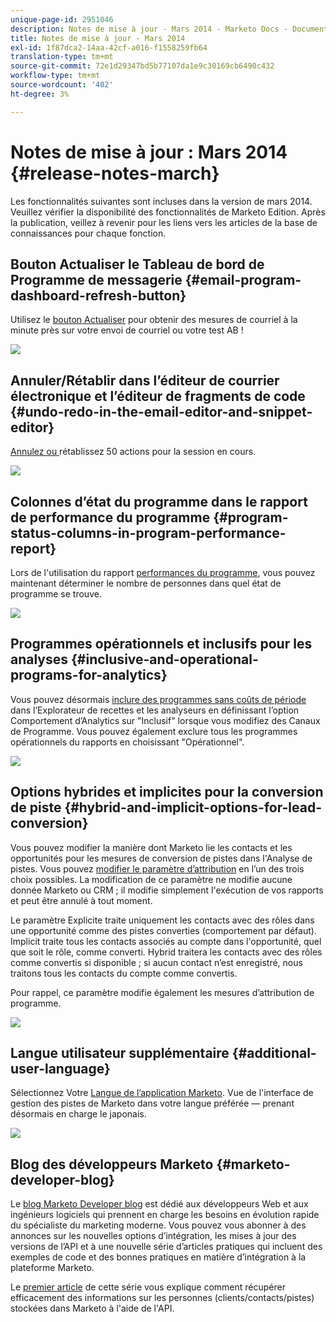 ```yaml
---
unique-page-id: 2951046
description: Notes de mise à jour - Mars 2014 - Marketo Docs - Documentation du produit
title: Notes de mise à jour - Mars 2014
exl-id: 1f87dca2-14aa-42cf-a016-f1558259fb64
translation-type: tm+mt
source-git-commit: 72e1d29347bd5b77107da1e9c30169cb6490c432
workflow-type: tm+mt
source-wordcount: '402'
ht-degree: 3%

---
```


# Notes de mise à jour : Mars 2014 {#release-notes-march}

Les fonctionnalités suivantes sont incluses dans la version de mars 2014. Veuillez vérifier la disponibilité des fonctionnalités de Marketo Edition. Après la publication, veillez à revenir pour les liens vers les articles de la base de connaissances pour chaque fonction.

## Bouton Actualiser le Tableau de bord de Programme de messagerie {#email-program-dashboard-refresh-button}

Utilisez le [bouton Actualiser](/help/marketo/product-docs/email-marketing/email-programs/email-program-data/use-the-email-program-dashboard.md) pour obtenir des mesures de courriel à la minute près sur votre envoi de courriel ou votre test AB !

![](assets/image2014-9-22-11-3a35-3a15.png)

## Annuler/Rétablir dans l’éditeur de courrier électronique et l’éditeur de fragments de code {#undo-redo-in-the-email-editor-and-snippet-editor}

[Annulez ou ](/help/marketo/product-docs/email-marketing/general/email-editor-2/edit-elements-in-an-email.md) rétablissez 50 actions pour la session en cours.

![](assets/image2014-9-22-11-3a35-3a40.png)

## Colonnes d’état du programme dans le rapport de performance du programme {#program-status-columns-in-program-performance-report}

Lors de l&#39;utilisation du rapport [performances du programme](/help/marketo/product-docs/core-marketo-concepts/programs/program-performance-report/add-program-status-columns-to-a-program-report.md), vous pouvez maintenant déterminer le nombre de personnes dans quel état de programme se trouve.

![](assets/image2014-9-22-11-3a36-3a13.png)

## Programmes opérationnels et inclusifs pour les analyses {#inclusive-and-operational-programs-for-analytics}

Vous pouvez désormais [inclure des programmes sans coûts de période](/help/marketo/product-docs/reporting/revenue-cycle-analytics/program-analytics/make-a-program-without-a-period-cost-available-in-revenue-explorer-and-analyzers.md) dans l’Explorateur de recettes et les analyseurs en définissant l’option Comportement d’Analytics sur &quot;Inclusif&quot; lorsque vous modifiez des Canaux de Programme. Vous pouvez également exclure tous les programmes opérationnels du rapports en choisissant &quot;Opérationnel&quot;.

![](assets/image2014-9-22-11-3a36-3a32.png)

## Options hybrides et implicites pour la conversion de piste {#hybrid-and-implicit-options-for-lead-conversion}

Vous pouvez modifier la manière dont Marketo lie les contacts et les opportunités pour les mesures de conversion de pistes dans l&#39;Analyse de pistes. Vous pouvez [modifier le paramètre d’attribution](/help/marketo/product-docs/administration/settings/change-attribution-settings-for-analytics.md) en l’un des trois choix possibles. La modification de ce paramètre ne modifie aucune donnée Marketo ou CRM ; il modifie simplement l&#39;exécution de vos rapports et peut être annulé à tout moment.

Le paramètre Explicite traite uniquement les contacts avec des rôles dans une opportunité comme des pistes converties (comportement par défaut). Implicit traite tous les contacts associés au compte dans l&#39;opportunité, quel que soit le rôle, comme converti. Hybrid traitera les contacts avec des rôles comme convertis si disponible ; si aucun contact n’est enregistré, nous traitons tous les contacts du compte comme convertis.

Pour rappel, ce paramètre modifie également les mesures d’attribution de programme.

![](assets/image2014-9-22-11-3a36-3a51.png)

## Langue utilisateur supplémentaire {#additional-user-language}

Sélectionnez Votre [Langue de l’application Marketo](/help/marketo/product-docs/administration/settings/select-your-language-locale-and-time-zone.md). Vue de l&#39;interface de gestion des pistes de Marketo dans votre langue préférée — prenant désormais en charge le japonais.

![](assets/image2014-9-22-11-3a37-3a14.png)

## Blog des développeurs Marketo {#marketo-developer-blog}

Le [blog Marketo Developer blog](https://developers.marketo.com/blog/) est dédié aux développeurs Web et aux ingénieurs logiciels qui prennent en charge les besoins en évolution rapide du spécialiste du marketing moderne. Vous pouvez vous abonner à des annonces sur les nouvelles options d’intégration, les mises à jour des versions de l’API et à une nouvelle série d’articles pratiques qui incluent des exemples de code et des bonnes pratiques en matière d’intégration à la plateforme Marketo.

Le [premier article](https://developers.marketo.com/blog/retrieving-customer-and-prospect-information-from-marketo-using-the-api/) de cette série vous explique comment récupérer efficacement des informations sur les personnes (clients/contacts/pistes) stockées dans Marketo à l&#39;aide de l&#39;API.
